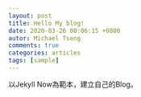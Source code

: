 ```yaml
---
layout: post
title: Hello My blog!
date: 2020-03-26 00:06:15 +0800
autor: Michael Tseng
comments: true
categories: articles
tags: [sample]
---
```


以Jekyll Now為範本，建立自己的Blog。